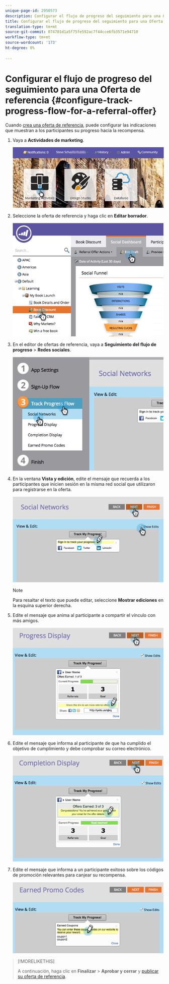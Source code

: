 ```yaml
---
unique-page-id: 2950573
description: Configurar el flujo de progreso del seguimiento para una Oferta de referencia - Documentos de marketing - Documentación del producto
title: Configurar el flujo de progreso del seguimiento para una Oferta de referencia
translation-type: tm+mt
source-git-commit: 074701d1a5f75fe592ac7f44cce6fb3571e94710
workflow-type: tm+mt
source-wordcount: '173'
ht-degree: 0%

---
```



# Configurar el flujo de progreso del seguimiento para una Oferta de referencia {#configure-track-progress-flow-for-a-referral-offer}

Cuando [crea una oferta de referencia](/help/marketo/product-docs/demand-generation/social/referral-offers/create-a-referral-offer.md), puede configurar las indicaciones que muestran a los participantes su progreso hacia la recompensa.

1. Vaya a **Actividades de marketing**.

   ![](assets/login-marketing-activities-4.png)

1. Seleccione la oferta de referencia y haga clic en **Editar borrador**.

   ![](assets/image2014-9-22-14-3a35-3a31.png)

1. En el editor de ofertas de referencia, vaya a **Seguimiento del flujo de progreso** > **Redes sociales**.

   ![](assets/image2014-9-22-14-3a35-3a43.png)

1. En la ventana **Vista y edición**, edite el mensaje que recuerda a los participantes que inicien sesión en la misma red social que utilizaron para registrarse en la oferta.

   ![](assets/image2014-9-22-14-3a35-3a58.png)

   >[!NOTE]
   >
   >Para resaltar el texto que puede editar, seleccione **Mostrar ediciones** en la esquina superior derecha.

1. Edite el mensaje que anima al participante a compartir el vínculo con más amigos.

   ![](assets/image2014-9-22-14-3a36-3a22.png)

1. Edite el mensaje que informa al participante de que ha cumplido el objetivo de cumplimiento y debe comprobar su correo electrónico.

   ![](assets/image2014-9-22-14-3a36-3a36.png)

1. Edite el mensaje que informa a un participante exitoso sobre los códigos de promoción relevantes para canjear su recompensa.

   ![](assets/image2014-9-22-14-3a36-3a43.png)

>[!MORELIKETHIS]
>
>A continuación, haga clic en **Finalizar** > **Aprobar y cerrar** y [publicar su oferta de referencia](/help/marketo/product-docs/demand-generation/social/referral-offers/publish-a-referral-offer.md).
